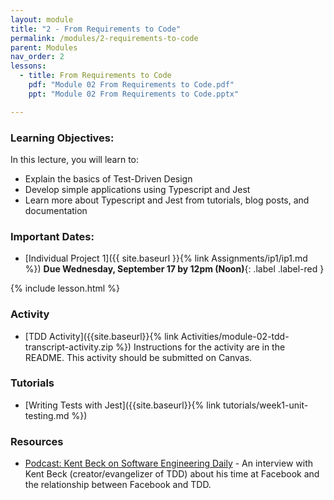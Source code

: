 ```yaml
---
layout: module
title: "2 - From Requirements to Code"
permalink: /modules/2-requirements-to-code
parent: Modules
nav_order: 2
lessons: 
  - title: From Requirements to Code
    pdf: "Module 02 From Requirements to Code.pdf"
    ppt: "Module 02 From Requirements to Code.pptx"

---
```

### Learning Objectives:
In this lecture, you will learn to:

* Explain the basics of Test-Driven Design
* Develop simple applications using Typescript and Jest
* Learn more about Typescript and Jest from tutorials, blog posts, and documentation


### Important Dates:
* [Individual Project 1]({{ site.baseurl }}{% link Assignments/ip1/ip1.md %}) **Due Wednesday, September 17 by 12pm (Noon)**{: .label .label-red }


{% include lesson.html %}

### Activity
* [TDD Activity]({{site.baseurl}}{% link Activities/module-02-tdd-transcript-activity.zip %}) Instructions for the activity are in the README. This activity should be submitted on Canvas.

### Tutorials
* [Writing Tests with Jest]({{site.baseurl}}{% link tutorials/week1-unit-testing.md %})


### Resources
* [Podcast: Kent Beck on Software Engineering Daily](https://softwareengineeringdaily.com/2019/08/28/facebook-engineering-process-with-kent-beck/) - An interview with Kent Beck (creator/evangelizer of TDD) about his time at Facebook and the relationship between Facebook and TDD.
